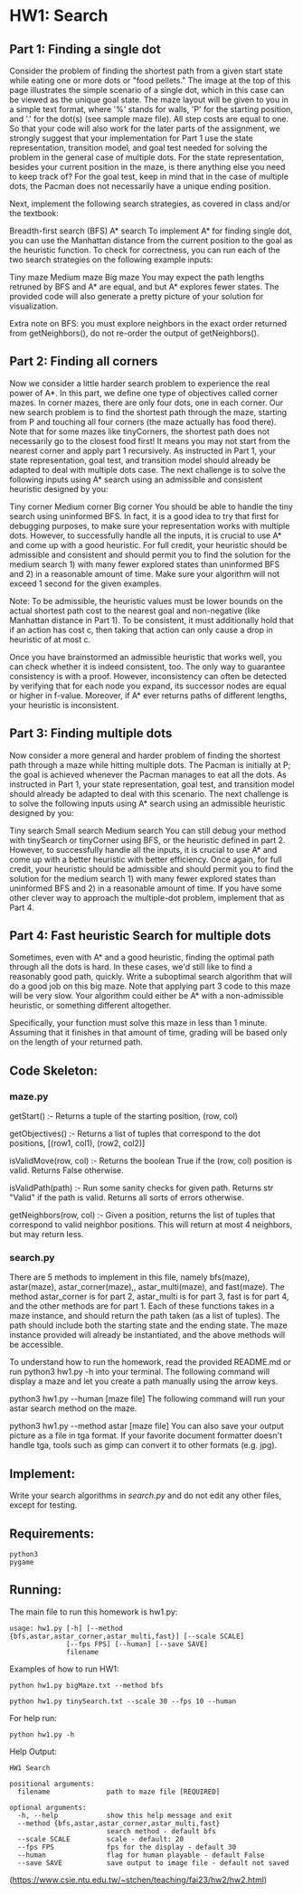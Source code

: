 # HW1: Search

## Part 1: Finding a single dot
Consider the problem of finding the shortest path from a given start state while eating one or more dots or "food pellets." The image at the top of this page illustrates the simple scenario of a single dot, which in this case can be viewed as the unique goal state. The maze layout will be given to you in a simple text format, where '%' stands for walls, 'P' for the starting position, and '.' for the dot(s) (see sample maze file). All step costs are equal to one.
So that your code will also work for the later parts of the assignment, we strongly suggest that your implementation for Part 1 use the state representation, transition model, and goal test needed for solving the problem in the general case of multiple dots. For the state representation, besides your current position in the maze, is there anything else you need to keep track of? For the goal test, keep in mind that in the case of multiple dots, the Pacman does not necessarily have a unique ending position.

Next, implement the following search strategies, as covered in class and/or the textbook:

Breadth-first search (BFS)
A* search
To implement A* for finding single dot, you can use the Manhattan distance from the current position to the goal as the heuristic function.
To check for correctness, you can run each of the two search strategies on the following example inputs:

Tiny maze
Medium maze
Big maze
You may expect the path lengths retruned by BFS and A* are equal, and but A* explores fewer states. The provided code will also generate a pretty picture of your solution for visualization.

Extra note on BFS: you must explore neighbors in the exact order returned from getNeighbors(), do not re-order the output of getNeighbors().


## Part 2: Finding all corners
Now we consider a little harder search problem to experience the real power of A*. In this part, we define one type of objectives called corner mazes. In corner mazes, there are only four dots, one in each corner. Our new search problem is to find the shortest path through the maze, starting from P and touching all four corners (the maze actually has food there). Note that for some mazes like tinyCorners, the shortest path does not necessarily go to the closest food first! It means you may not start from the nearest corner and apply part 1 recursively.
As instructed in Part 1, your state representation, goal test, and transition model should already be adapted to deal with multiple dots case. The next challenge is to solve the following inputs using A* search using an admissible and consistent heuristic designed by you:

Tiny corner
Medium corner
Big corner
You should be able to handle the tiny search using uninformed BFS. In fact, it is a good idea to try that first for debugging purposes, to make sure your representation works with multiple dots. However, to successfully handle all the inputs, it is crucial to use A* and come up with a good heuristic. For full credit, your heuristic should be admissible and consistent and should permit you to find the solution for the medium search 1) with many fewer explored states than uninformed BFS and 2) in a reasonable amount of time. Make sure your algorithm will not exceed 1 second for the given examples.

Note: To be admissible, the heuristic values must be lower bounds on the actual shortest path cost to the nearest goal and non-negative (like Manhattan distance in Part 1). To be consistent, it must additionally hold that if an action has cost c, then taking that action can only cause a drop in heuristic of at most c.

Once you have brainstormed an admissible heuristic that works well, you can check whether it is indeed consistent, too. The only way to guarantee consistency is with a proof. However, inconsistency can often be detected by verifying that for each node you expand, its successor nodes are equal or higher in f-value. Moreover, if A* ever returns paths of different lengths, your heuristic is inconsistent.


## Part 3: Finding multiple dots
Now consider a more general and harder problem of finding the shortest path through a maze while hitting multiple dots. The Pacman is initially at P; the goal is achieved whenever the Pacman manages to eat all the dots.
As instructed in Part 1, your state representation, goal test, and transition model should already be adapted to deal with this scenario. The next challenge is to solve the following inputs using A* search using an admissible heuristic designed by you:

Tiny search
Small search
Medium search
You can still debug your method with tinySearch or tinyCorner using BFS, or the heuristic defined in part 2. However, to successfully handle all the inputs, it is crucial to use A* and come up with a better heuristic with better efficiency. Once again, for full credit, your heuristic should be admissible and should permit you to find the solution for the medium search 1) with many fewer explored states than uninformed BFS and 2) in a reasonable amount of time. If you have some other clever way to approach the multiple-dot problem, implement that as Part 4.


## Part 4: Fast heuristic Search for multiple dots
Sometimes, even with A* and a good heuristic, finding the optimal path through all the dots is hard. In these cases, we'd still like to find a reasonably good path, quickly. Write a suboptimal search algorithm that will do a good job on this big maze. Note that applying part 3 code to this maze will be very slow. Your algorithm could either be A* with a non-admissible heuristic, or something different altogether.

Specifically, your function must solve this maze in less than 1 minute. Assuming that it finishes in that amount of time, grading will be based only on the length of your returned path.


## Code Skeleton:
### maze.py

getStart() :- Returns a tuple of the starting position, (row, col)

getObjectives() :- Returns a list of tuples that correspond to the dot positions, [(row1, col1), (row2, col2)]

isValidMove(row, col) :- Returns the boolean True if the (row, col) position is valid. Returns False otherwise.

isValidPath(path) :- Run some sanity checks for given path. Returns str "Valid" if the path is valid. Returns all sorts of errors otherwise.

getNeighbors(row, col) :- Given a position, returns the list of tuples that correspond to valid neighbor positions. This will return at most 4 neighbors, but may return less.

### search.py

There are 5 methods to implement in this file, namely bfs(maze), astar(maze), astar_corner(maze),, astar_multi(maze), and fast(maze). The method astar_corner is for part 2, astar_multi is for part 3, fast is for part 4, and the other methods are for part 1. Each of these functions takes in a maze instance, and should return the path taken (as a list of tuples). The path should include both the starting state and the ending state. The maze instance provided will already be instantiated, and the above methods will be accessible.

To understand how to run the homework, read the provided README.md or run python3 hw1.py -h into your terminal. The following command will display a maze and let you create a path manually using the arrow keys.

python3 hw1.py --human [maze file]
The following command will run your astar search method on the maze.

python3 hw1.py --method astar [maze file]
You can also save your output picture as a file in tga format. If your favorite document formatter doesn't handle tga, tools such as gimp can convert it to other formats (e.g. jpg).


## Implement:
Write your search algorithms in *search.py* and do not edit any other files, except for testing.

## Requirements:
```
python3
pygame
```
## Running:
The main file to run this homework is hw1.py:

```
usage: hw1.py [-h] [--method {bfs,astar,astar_corner,astar_multi,fast}] [--scale SCALE]
              [--fps FPS] [--human] [--save SAVE]
              filename
```

Examples of how to run HW1:
```
python hw1.py bigMaze.txt --method bfs
```
```
python hw1.py tinySearch.txt --scale 30 --fps 10 --human
```

For help run:
```
python hw1.py -h
```
Help Output:
```
HW1 Search

positional arguments:
  filename              path to maze file [REQUIRED]

optional arguments:
  -h, --help            show this help message and exit
  --method {bfs,astar,astar_corner,astar_multi,fast}
                        search method - default bfs
  --scale SCALE         scale - default: 20
  --fps FPS             fps for the display - default 30
  --human               flag for human playable - default False
  --save SAVE           save output to image file - default not saved
```

(https://www.csie.ntu.edu.tw/~stchen/teaching/fai23/hw2/hw2.html)
